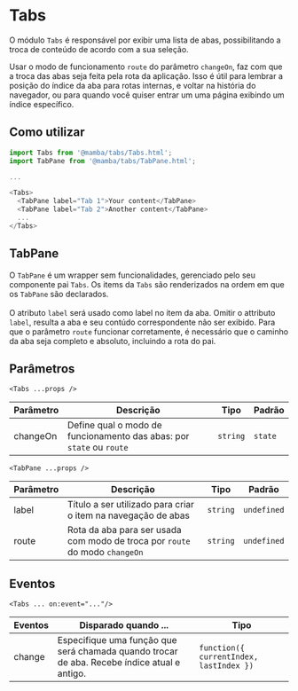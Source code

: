 # Tabs

O módulo `Tabs` é responsável por exibir uma lista de abas, possibilitando a troca de conteúdo de acordo com a sua seleção.

Usar o modo de funcionamento `route` do parâmetro `changeOn`, faz com que a troca das abas seja feita pela rota da aplicação. Isso é útil para lembrar a posição do índice da aba para rotas internas, e voltar na história do navegador, ou para quando você quiser entrar um uma página exibindo um índice específico.

## Como utilizar

```js
import Tabs from '@mamba/tabs/Tabs.html';
import TabPane from '@mamba/tabs/TabPane.html';

...

<Tabs>
  <TabPane label="Tab 1">Your content</TabPane>
  <TabPane label="Tab 2">Another content</TabPane>
  ...
</Tabs>
```

## TabPane

O `TabPane` é um wrapper sem funcionalidades, gerenciado pelo seu componente pai `Tabs`. Os items da `Tabs` são renderizados na ordem em que os `TabPane` são declarados.
<br/><br/>
O atributo `label` será usado como label no item da aba.
Omitir o attributo `label`, resulta a aba e seu contúdo correspondente não ser exibido.
Para que o parâmetro `route` funcionar corretamente, é necessário que o caminho da aba seja completo e absoluto, incluindo a rota do pai.

## Parâmetros

`<Tabs ...props />`

| Parâmetro | Descrição                                                            | Tipo     | Padrão  |
| --------- | -------------------------------------------------------------------- | -------- | ------- |
| changeOn  | Define qual o modo de funcionamento das abas: por `state` ou `route` | `string` | `state` |

`<TabPane ...props />`

| Parâmetro | Descrição                                                                   | Tipo     | Padrão      |
| --------- | --------------------------------------------------------------------------- | -------- | ----------- |
| label     | Título a ser utilizado para criar o item na navegação de abas               | `string` | `undefined` |
| route     | Rota da aba para ser usada com modo de troca por `route` do modo `changeOn` | `string` | `undefined` |

## Eventos

`<Tabs ... on:event="..."/>`

| Eventos | Disparado quando ...                                                                        | Tipo                                    |
| ------- | ------------------------------------------------------------------------------------------- | --------------------------------------- |
| change  | Especifique uma função que será chamada quando trocar de aba. Recebe índice atual e antigo. | `function({ currentIndex, lastIndex })` |
